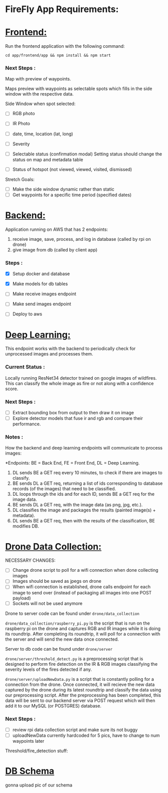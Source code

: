# FireFly App Requirements:


# <u> Frontend: </u>

Run the frontend application with the following command:

`cd app/frontend/app && npm install && npm start`

### <b> Next Steps </B>:

Map with preview of waypoints.

Maps preview with waypoints as selectable spots which fills in the side window with the respective data.

Side Window when spot selected:
- [ ] RGB photo
- [ ] IR Photo
- [ ] date, time, location (lat, long)
- [ ] Severity
- [ ] Selectable status (confirmation modal) Setting status should change the status on map and metadata table
- [ ] Status of hotspot (not viewed, viewed, visited, dismissed)


Stretch Goals:
- [ ] Make the side window dynamic rather than static
- [ ] Get waypoints for a specific time period (specified dates)

# <u> Backend: </u>

Application running on AWS that has 2 endpoints:
1) receive image, save, process, and log in database (called by rpi on drone)
2) give image from db (called by client app)

### <b> Steps </B>:
- [x] Setup docker and database
- [x] Make models for db tables
- [ ] Make receive images endpoint
- [ ] Make send images endpoint
- [ ] Deploy to aws


# <u> Deep Learning: </u>
This endpoint works with the backend to periodically check for unprocessed images and processes them.

### <b> Current Status </B>:
Locally running ResNet34 detector trained on google images of wildfires.
This can classify the whole image as fire or not along with a confidence score.

### <b> Next Steps </B>:
- [ ] Extract bounding box from output to then draw it on image
- [ ] Explore detector models that fuse ir and rgb and compare their performance.

### <b> Notes </B>:

How the backend and deep learning endpoints will communicate to process images:

*Endpoints: BE = Back End, FE = Front End, DL = Deep Learning.
1. DL sends BE a GET req every 10 minutes, to check if there are images to classify.
2. BE sends DL a GET req, returning a list of ids corresponding to database records
    (of the images) that need to be classified.
3. DL loops through the ids and for each ID, sends BE a GET req for the image data.
4. BE sends DL a GET req, with the image data (as png, jpg, etc.).
5. DL classifies the image and packages the results (painted image(s) + metadata).
6. DL sends BE a GET req, then with the results of the classification, BE modifies DB.

# <u> Drone Data Collection: </u>
NECESSARY CHANGES:
- [ ] Change drone script to poll for a wifi connection when done collecting images
- [ ] Images should be saved as jpegs on drone
- [ ] When wifi connection is established, drone calls endpoint for each image to send over (instead of packaging all images into one POST payload)
- [ ] Sockets will not be used anymore

Drone to server code can be found under `drone/data_collection`

`drone/data_collection/raspberry_pi.py` is the script that is run on the raspberry pi on the drone and captures RGB and IR images while it is doing its roundtrip. After completing its roundtrip, it will poll for a connection with the server and will send the new data once connected.

Server to db code can be found under `drone/server`

`drone/server/threshold_detect.py` is a preprocessing script that is designed to perform fire detection on the IR & RGB images classifying the severity levels of the fires detected if any.

`drone/server/uploadNewData.py` is a script that is constantly polling for a connection from the drone. Once connected, it will recieve the new data captured by the drone during its latest roundtrip and classify the data using our preprocessing script. After the preprocessing has been completed, this data will be sent to our backend server via POST request which will then add it to our MySQL (or POSTGRES) database.

### <b> Next Steps </B>:

- [ ] review rpi data collection script and make sure its not buggy
- [ ] uploadNewData currently hardcoded for 5 pics, have to change to num waypoints later

Threshold/fire_detection stuff:

# <u> DB Schema </u>

gonna upload pic of our schema

